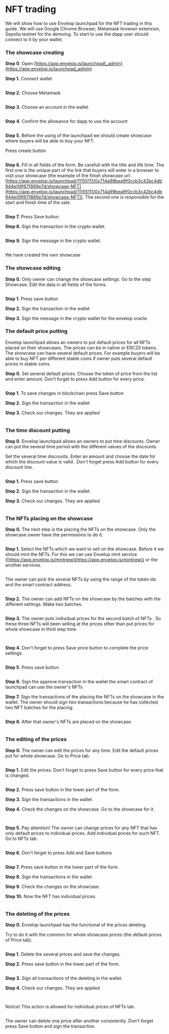 # NFT trading

We will show how to use Envelop launchpad for the NFT trading in this guide. We will use Google Chrome Browser, Metamask browser extension, Sepolia testnet for the demoing. To start to use the dapp user should connect to it by your wallet.

### The showcase creating&#x20;

**Step 0**. Open [https://app.envelop.is/launchpad\_admin](https://app.envelop.is/launchpad_admin)

**Step 1.** Connect wallet

<figure><img src="../../../../../.gitbook/assets/image (132).png" alt=""><figcaption></figcaption></figure>

**Step 2.** Choose Metamask

<figure><img src="../../../../../.gitbook/assets/image (133).png" alt=""><figcaption></figcaption></figure>

**Step 3.** Choose an account in the wallet

<figure><img src="../../../../../.gitbook/assets/image (134).png" alt=""><figcaption></figcaption></figure>

**Step 4**. Confirm the allowance for dapp to use the account

<figure><img src="../../../../../.gitbook/assets/image (135).png" alt=""><figcaption></figcaption></figure>

**Step 5.** Before the using of the launchpad we should create showcase where buyers will be able to buy your NFT.

Press create button

<figure><img src="../../../../../.gitbook/assets/image (136).png" alt=""><figcaption></figcaption></figure>

**Step 6.** Fill in all fields of the form. Be carefull with the title and life time. The first one is the unique part of the link that buyers will enter in a browser to visit your showcase (the example of the finish showcase url: [https://app.envelop.is/launchpad/11155111/0x714a99bea9f0ccb3c42bc4db944e09f67f889e7d/showcase-NFT](https://app.envelop.is/launchpad/11155111/0x714a99bea9f0ccb3c42bc4db944e09f67f889e7d/showcase-NFT)). The second one is responsible for the start and finish time of the sale.

<figure><img src="../../../../../.gitbook/assets/image (137).png" alt=""><figcaption></figcaption></figure>

**Step 7.** Press Save button

**Step 8.** Sign the transaction in the crypto wallet.

<figure><img src="../../../../../.gitbook/assets/image (139).png" alt=""><figcaption></figcaption></figure>

**Step 9.** Sign the message in the crypto wallet.

<figure><img src="../../../../../.gitbook/assets/image (141).png" alt=""><figcaption></figcaption></figure>

We have created the own showcase

### The showcase editing

**Step 0.** Only owner can change the showcase settings. Go to the step Showcase. Edit the data in all fields of the forms.&#x20;

<figure><img src="../../../../../.gitbook/assets/image (99).png" alt=""><figcaption></figcaption></figure>

**Step 1.** Press save button

**Step 2.** Sign the transaction in the wallet

**Step 3.** Sign the message in the crypto wallet for the envelop oracle.

### **The default price putting**

Envelop launchpad allows an owners to put default prices for all NFTs placed on their showcases. The prices can be in native or ERC20 tokens. The showcase can have several default prices. For example buyers will be able to buy NFT per different stable coins if owner puts several default prices in stable coins.

**Step 0.** Set several default prices. Choose the token of price from the list and enter amount. Don't forget to press Add button for every price.

<figure><img src="../../../../../.gitbook/assets/image (98).png" alt=""><figcaption></figcaption></figure>

**Step 1.** To save changes in blockchain press Save button

**Step 2.** Sign the transaction in the wallet

**Step 3.** Check our changes. They are applied

<figure><img src="../../../../../.gitbook/assets/image (142).png" alt=""><figcaption></figcaption></figure>

### The time discount putting

**Step 0**. Envelop launchpad allows an owners to put time discounts. Owner can put the several time period with the different values of the discounts

Set the several time discounts. Enter an amount and choose the date for which the discount value is valid . Don't forget press Add button for every discount line.

<figure><img src="../../../../../.gitbook/assets/image (79).png" alt=""><figcaption></figcaption></figure>

**Step 1.** Press save button

**Step 2.** Sign the transaction in the wallet

**Step 3.** Check our changes. They are applied

<figure><img src="../../../../../.gitbook/assets/image (80).png" alt=""><figcaption></figcaption></figure>

### The NFTs placing on the showcase

**Step 0.** The next step is the placing the NFTs on the showcase. Only the showcase owner have the permissions to do it.

<figure><img src="../../../../../.gitbook/assets/image (81).png" alt=""><figcaption></figcaption></figure>

**Step 1.** Select the NFTs which we want to sell on the showcase. Before it we should mint the NFTs. For this we can use Envelop mint service ([https://app.envelop.is/mintnew](https://app.envelop.is/mintnew)) or the another services.

<figure><img src="../../../../../.gitbook/assets/image (82).png" alt=""><figcaption></figcaption></figure>

The owner can pick the several NFTs by using the range of the token ids and the smart contract address.

<figure><img src="../../../../../.gitbook/assets/image (83).png" alt=""><figcaption></figcaption></figure>

**Step 2.** The owner can add NFTs on the showcase by the batches with the different settings. Make two batches.

<figure><img src="../../../../../.gitbook/assets/image (84).png" alt=""><figcaption></figcaption></figure>

**Step 3.** The owner puts individual prices for the second batch of NFTs . So these three NFTs will been selling at the prices other than put prices for whole showcase in third step time.

<figure><img src="../../../../../.gitbook/assets/image (85).png" alt=""><figcaption></figcaption></figure>

<figure><img src="../../../../../.gitbook/assets/image (86).png" alt=""><figcaption></figcaption></figure>

**Step 4.** Don't forget to press Save price button to complete the price settings

<figure><img src="../../../../../.gitbook/assets/image (87).png" alt=""><figcaption></figcaption></figure>

**Step 5.** Press save button

<figure><img src="../../../../../.gitbook/assets/image (88).png" alt=""><figcaption></figcaption></figure>

**Step 6.** Sign the approve transaction in the wallet the smart contract of launchpad can use the owner's NFTs

**Step 7.** Sign the transactions of the placing the NFTs on the showcase in the wallet. The owner should sign two transactions because he has collected two NFT batches for the placing.

<figure><img src="../../../../../.gitbook/assets/image (89).png" alt=""><figcaption></figcaption></figure>

**Step 8.** After that owner's NFTs are placed on the showcase.

<figure><img src="../../../../../.gitbook/assets/image (90).png" alt=""><figcaption></figcaption></figure>

### The editing of the prices

**Step 0.** The owner can edit the prices for any time. Edit the default prices put for whole showcase. Go to Price tab.

<figure><img src="../../../../../.gitbook/assets/image (91).png" alt=""><figcaption></figcaption></figure>

**Step 1.** Edit the prices. Don't forget to press Save button for every price that is changed.

<figure><img src="../../../../../.gitbook/assets/image (92).png" alt=""><figcaption></figcaption></figure>

**Step 2.** Press save button in the lower part of the form.

**Step 3.** Sign the transactions in the wallet

**Step 4.** Check the changes on the showcase. Go to the showcase for it.&#x20;

<figure><img src="../../../../../.gitbook/assets/image (93).png" alt=""><figcaption></figcaption></figure>

<figure><img src="../../../../../.gitbook/assets/image (94).png" alt=""><figcaption></figcaption></figure>

**Step 5.** Pay attention! The owner can change prices for any NFT that has only default prices to individual prices. Add individual prices for such NFT.  Go to NFTs tab.

<figure><img src="../../../../../.gitbook/assets/image (97).png" alt=""><figcaption></figcaption></figure>

**Step 6.** Don't forget to press Add and Save buttons

<figure><img src="../../../../../.gitbook/assets/image (96).png" alt=""><figcaption></figcaption></figure>

**Step 7.** Press save button in the lower part of the form.

**Step 8.** Sign the transactions in the wallet

**Step 9.** Check the changes on the showcase.

**Step 10.** Now the NFT has individual prices.

<figure><img src="../../../../../.gitbook/assets/image (78).png" alt=""><figcaption></figcaption></figure>

### The deleting of the prices

**Step 0.** Envelop launchpad has the functional of the prices deleting.

Try to do it with the common for whole showcase prices (the default prices of Price tab).

<figure><img src="../../../../../.gitbook/assets/image (72).png" alt=""><figcaption></figcaption></figure>

**Step 1.** Delete the several prices and save the changes.

**Step 2.** Press save button in the lower part of the form.

<figure><img src="../../../../../.gitbook/assets/image (73).png" alt=""><figcaption></figcaption></figure>

**Step 3.** Sign all transactions of the deleting in the wallet.

**Step 4.** Check our changes. They are applied

<figure><img src="../../../../../.gitbook/assets/image (74).png" alt=""><figcaption></figcaption></figure>

<figure><img src="../../../../../.gitbook/assets/image (75).png" alt=""><figcaption></figcaption></figure>

Notice! This action is allowed for individual prices of NFTs tab.

<figure><img src="../../../../../.gitbook/assets/image (76).png" alt=""><figcaption></figcaption></figure>

The owner can delete one price  after another consistently. Don't forget press Save button and sign the transaction.
